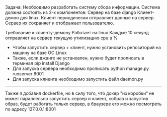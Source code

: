 Задача: Необходимо разработать систему сбора информации.
Система должна состоять из 2-х компонентов:
Сервер на базе django
Клиент-демон для linux.
Клиент периодически отправляет данные на сервер. Сервер их сохраняет и отображает пользователю.

Требование к клиенту-демону
Работает на linux
Каждые 10 секунд отправляет на сервер текущую утилизацию cpu в %

* Чтобы запустить сервер + клиент, нужно установить репозиторий на машину на базе ОС Linux
* Также, если джанго не установлен, нужно будет прописать в терминал pip install Django
* Для запуска сервера необходимо прописать python manage.py runserver 8001
* Для запуска клиента необходимо запустить файл daemon.py
----
Также я добавил dockerfile, но в силу того, что докер "из коробки" не может параллельно запустить сервер и клиент,
собрав и запустив образ, будет работать только сервер, в браузере его можно посмотреть по адресу 127.0.0.1:8001

